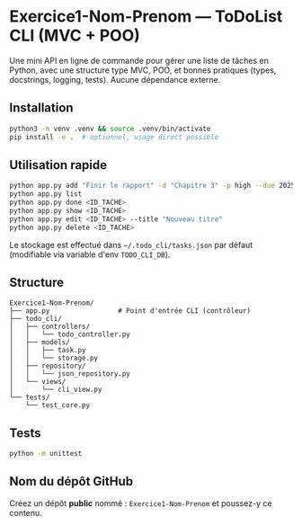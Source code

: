 # Exercice1-Nom-Prenom — ToDoList CLI (MVC + POO)

Une mini API en ligne de commande pour gérer une liste de tâches en Python, avec une structure type MVC,
POO, et bonnes pratiques (types, docstrings, logging, tests). Aucune dépendance externe.

## Installation
```bash
python3 -m venv .venv && source .venv/bin/activate
pip install -e .  # optionnel, usage direct possible
```

## Utilisation rapide
```bash
python app.py add "Finir le rapport" -d "Chapitre 3" -p high --due 2025-10-31
python app.py list
python app.py done <ID_TACHE>
python app.py show <ID_TACHE>
python app.py edit <ID_TACHE> --title "Nouveau titre"
python app.py delete <ID_TACHE>
```

Le stockage est effectué dans `~/.todo_cli/tasks.json` par défaut (modifiable via variable d'env `TODO_CLI_DB`).

## Structure
```
Exercice1-Nom-Prenom/
├── app.py                 # Point d'entrée CLI (contrôleur)
├── todo_cli/
│   ├── controllers/
│   │   └── todo_controller.py
│   ├── models/
│   │   ├── task.py
│   │   └── storage.py
│   ├── repository/
│   │   └── json_repository.py
│   └── views/
│       └── cli_view.py
└── tests/
    └── test_core.py
```

## Tests
```bash
python -m unittest
```

## Nom du dépôt GitHub
Créez un dépôt **public** nommé : `Exercice1-Nom-Prenom` et poussez-y ce contenu.
